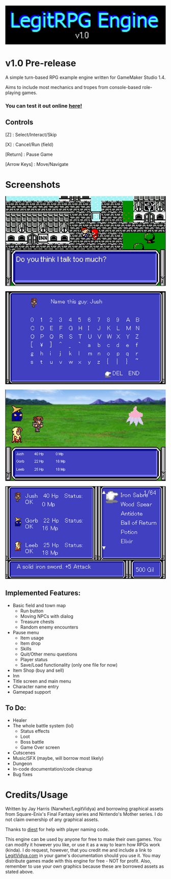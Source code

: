 
 ![logo](https://github.com/Narwher/LegitRPG-Engine/blob/master/rpg-banner.png?raw=true)
 # v1.0 Pre-release
A simple turn-based RPG example engine written for GameMaker Studio 1.4. 
  
Aims to include most mechanics and tropes from console-based role-playing games.  
  
### You can test it out online [here!](http://legitvidya.com/games/LRPGE-html5/index.html)
## Controls
[Z] : Select/Interact/Skip 
  
[X] : Cancel/Run (field)
  
[Return] : Pause Game
  
[Arrow Keys] : Move/Navigate  

# Screenshots
![town](https://github.com/Narwher/LegitRPG-Engine/blob/master/rpg-town.png?raw=true)
  
![name](https://github.com/Narwher/LegitRPG-Engine/blob/master/rpg-name.png?raw=true)
  
![battle](https://github.com/Narwher/LegitRPG-Engine/blob/master/rpg-battle.png?raw=true)
  
![item](https://github.com/Narwher/LegitRPG-Engine/blob/master/rpg-item.png?raw=true)

## Implemented Features:
* Basic field and town map
  * Run button
  * Moving NPCs with dialog
  * Treasure chests
  * Random enemy encounters
* Pause menu
  * Item usage
  * Item drop
  * Skills
  * Quit/Other menu questions
  * Player status
  * Save/Load functionality (only one file for now)
* Item Shop (buy and sell)
* Inn
* Title screen and main menu
* Character name entry
* Gamepad support

## To Do:
* Healer
* The whole battle system (lol)
  * Status effects
  * Loot
  * Boss battle
  * Game Over screen
* Cutscenes
* Music/SFX (maybe, will borrow most likely)
* Dungeon
* In-code documentation/code cleanup
* Bug fixes

# Credits/Usage
Written by Jay Harris (Narwher/LegitVidya) and borrowing graphical assets from Square-Enix's Final Fantasy series and Nintendo's Mother series. I do not claim ownership of any graphical assets.  
  
Thanks to [diest](https://michaelvandiest.tumblr.com/) for help with player naming code.
  
This engine can be used by anyone for free to make their own games. You can modify it however you like, or use it as a way to learn how RPGs work (kinda). I do request, however, that you credit me and include a link to [LegitVidya.com](http://www.legitvidya.com) in your game's documentation should you use it. You may distribute games made with this engine for free - NOT for profit. Also, remember to use your own graphics because these are borrowed assets as stated above.



